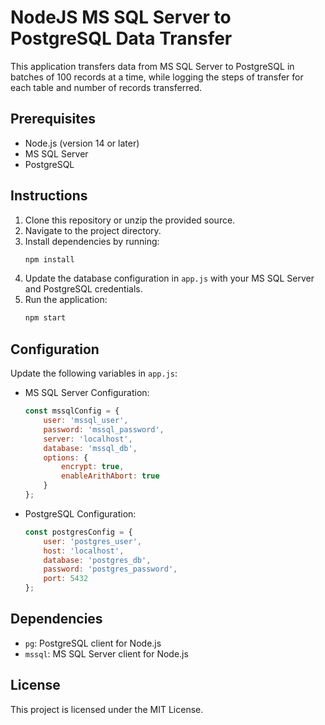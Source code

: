 
# NodeJS MS SQL Server to PostgreSQL Data Transfer

This application transfers data from MS SQL Server to PostgreSQL in batches of 100 records at a time, while logging the steps of transfer for each table and number of records transferred.

## Prerequisites

- Node.js (version 14 or later)
- MS SQL Server
- PostgreSQL

## Instructions

1. Clone this repository or unzip the provided source.
2. Navigate to the project directory.
3. Install dependencies by running:
   ```bash
   npm install
   ```
4. Update the database configuration in `app.js` with your MS SQL Server and PostgreSQL credentials.
5. Run the application:
   ```bash
   npm start
   ```

## Configuration

Update the following variables in `app.js`:

- MS SQL Server Configuration:
  ```js
  const mssqlConfig = {
      user: 'mssql_user',
      password: 'mssql_password',
      server: 'localhost',
      database: 'mssql_db',
      options: {
          encrypt: true,
          enableArithAbort: true
      }
  };
  ```

- PostgreSQL Configuration:
  ```js
  const postgresConfig = {
      user: 'postgres_user',
      host: 'localhost',
      database: 'postgres_db',
      password: 'postgres_password',
      port: 5432
  };
  ```

## Dependencies

- `pg`: PostgreSQL client for Node.js
- `mssql`: MS SQL Server client for Node.js

## License

This project is licensed under the MIT License.
